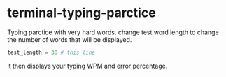 # terminal-typing-parctice
Typing parctice with very hard words. change test word length to change the number of words that will be displayed.

```python
test_length = 30 # this line
```

it then displays your typing WPM and error percentage.

